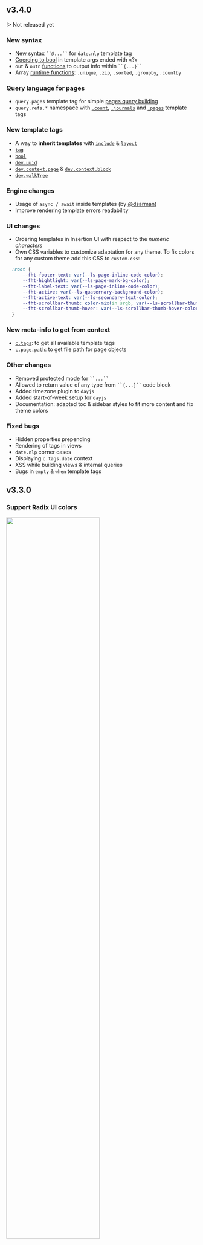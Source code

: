 ## v3.4.0
!> Not released yet

### New syntax
- [New syntax](reference__syntax.md#dates-nlp-syntax) ` ``@...`` ` for `date.nlp` template tag
- [Coercing to bool](reference__args.md#arg-properties) in template args ended with «?»
- `out` & `outn` [functions](reference__syntax.md#statement-syntax) to output info within ` ``{...}`` `
- Array [runtime functions](reference__syntax.md#statement-syntax): `.unique`, `.zip`, `.sorted`, `.groupby`, `.countby`

### Query language for pages
- `query.pages` template tag for simple [pages query building](reference__query_language.md#ql-pages)
- `query.refs.*` namespace with [`.count`](reference__tags.md#query-refs-count), [`.journals`](reference__tags.md#query-refs-journals) and [`.pages`](reference__tags.md#query-refs-pages) template tags

### New template tags
- A way to **inherit templates** with [`include`](reference__tags.md#nesting-include) & [`layout`](reference__tags.md#nesting-layout)
- [`tag`](reference__tags.md#tag)
- [`bool`](reference__tags.md#bool)
- [`dev.uuid`](reference__tags.md#dev-uuid)
- [`dev.context.page`](reference__tags.md#dev-context-page) & [`dev.context.block`](reference__tags.md#dev-context-block)
- [`dev.walkTree`](reference__tags.md#dev-walk-tree)

### Engine changes
- Usage of `async / await` inside templates (by [@dsarman](https://github.com/dsarman))
- Improve rendering template errors readability

### UI changes
- Ordering templates in Insertion UI with respect to the *numeric characters*
- Own CSS variables to customize adaptation for any theme. To fix colors for any custom theme add this CSS to `custom.css`:
```css
  :root {
      --fht-footer-text: var(--ls-page-inline-code-color);
      --fht-hightlight: var(--ls-page-mark-bg-color);
      --fht-label-text: var(--ls-page-inline-code-color);
      --fht-active: var(--ls-quaternary-background-color);
      --fht-active-text: var(--ls-secondary-text-color);
      --fht-scrollbar-thumb: color-mix(in srgb, var(--ls-scrollbar-thumb-hover-color) 50%, transparent);
      --fht-scrollbar-thumb-hover: var(--ls-scrollbar-thumb-hover-color);
  }
```

### New meta-info to get from context
- [`c.tags`](reference__context.md#tags-context): to get all available template tags
- [`c.page.path`](reference__context.md#page-context): to get file path for page objects


### Other changes
- Removed protected mode for ` ``...`` `
- Allowed to return value of any type from ` ``{...}`` ` code block
- Added timezone plugin to `dayjs`
- Added start-of-week setup for `dayjs`
- Documentation: adapted toc & sidebar styles to fit more content and fix theme colors


### Fixed bugs
- Hidden properties prepending
- Rendering of tags in views
- `date.nlp` corner cases
- Displaying `c.tags.date` context
- XSS while building views & internal queries
- Bugs in `empty` & `when` template tags



## v3.3.0
### Support Radix UI colors
<img width="70%" src="https://github.com/stdword/logseq13-full-house-plugin/assets/1984175/3f871997-e21e-4305-8a06-70d2810b67c0"/>
<img width="70%" src="https://github.com/stdword/logseq13-full-house-plugin/assets/1984175/78e31cfc-4bb7-4a02-9ae3-19a5b009157e"/>



## v3.2.0
### Introduced UI for templates & views insertion :id=hello-ui
?> Stylized for any theme!
- [Insert templates or views](reference__commands.md#insertion-ui) <br/>
  <img width="70%" src="https://github.com/stdword/logseq13-full-house-plugin/assets/1984175/de4dd3fe-83b7-4b6f-8dd1-a7064933b583"/>
- Fuzzy search by name, type, and parent page <br/>
  <img width="70%" src="https://github.com/stdword/logseq13-full-house-plugin/assets/1984175/78105236-1b80-4282-870e-c28e9ca6ab16"/>
- Open page with the template by holding «Shift» key <br/>
  <img width="70%" src="https://github.com/stdword/logseq13-full-house-plugin/assets/1984175/0f1be295-93be-44a3-a2e0-802a8cbbeb44"/>
- [Hide items from list with «.»](reference__configuring.md#hiding-from-list) <br/>
  <img width="70%" src="https://github.com/stdword/logseq13-full-house-plugin/assets/1984175/a1afd929-4028-43a3-a5b3-d59e14e44ed0">
- [Restrict to View or Template only](reference__configuring.md#restricting-rendering) <br/>
  <img width="70%" src="https://github.com/stdword/logseq13-full-house-plugin/assets/1984175/0e18fe13-626d-48d8-b60f-e6d27f6256e2"/>
- [Provide usage hint](reference__configuring.md#default-usage) <br/>
  <img width="70%" src="https://github.com/stdword/logseq13-full-house-plugin/assets/1984175/ea605064-e9dc-477f-86ec-00e68e9ce118"/>
- [Control cursor position or text selection for arguments](reference__configuring.md#control-cursor) <br />
  <img width="70%" src="https://github.com/stdword/logseq13-full-house-plugin/assets/1984175/f1139f82-0a60-4a5b-8080-f8c6758ba9ea"/>


### Updated «Copy as ...» commands
- To support [usage hint](reference__configuring.md#default-usage)
- Added to [*page context menu*](reference__commands.md#indirect)



## v3.0.0
### New template syntax :id=new-syntax
!> Breaking change!

This version introduces the [new template syntax](reference__syntax.md) to support agile syntax expansion and to make it more simple.

| Changes: |      |      |
| ---: | :---: | :---: |
| **Before** | ` ``{ c.page.name }`` ` | ` ``{ ! var x = c.page.name _}`` ` |
| **After** | ` ``c.page.name`` ` | ` ``{ var x = c.page.name }`` ` |

For now the plugin tries to auto-detect the syntax version. However, this behavior will be disabled in future versions.

To manually convert your existing templates, use [this](reference__commands.md#convert-syntax-command) command.


### Rendering standard Logseq templates
1. Rendering *dynamic variables* (inside `<% ... %>`) according to [Logseq Docs](https://docs.logseq.com/#/page/60311eda-b6f7-4779-8187-8830545b3a64). See [*Reference*](reference__syntax.md#id=standard-syntax) for more details.
2. Possibility to mix standard Logseq templates syntax with other plugin [*Syntax*](reference__syntax.md).


### Template tag `date.nlp` for getting NLP dates
1. Relative to now moment
2. Relative to any custom date
3. Relative to current journal's page

See [*Reference*](reference__tags.md#id=date-nlp) for more details.


### Accessing positional arguments, excluding named ones
This inline view `{{renderer :view, "c.args.$1", :first 1, 2}}` renders to `2`.
See details [here](reference__args.md#accessing).
